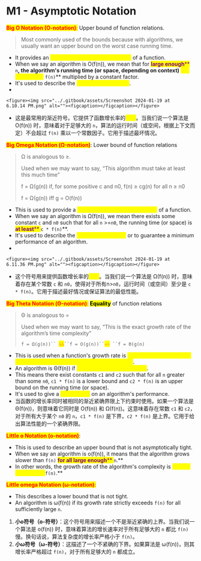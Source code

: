 # M1 - Asymptotic Notation

<mark style="color:red;">**Big O Notation (O-notation)**</mark><mark style="color:red;">:</mark> Upper bound of function relations.&#x20;

> Most commonly used of the bounds because with algorithms, we usually want an upper bound on the worst case running time.

* It provides an <mark style="color:yellow;">**upper bound on the growth rate**</mark> of a function.&#x20;
* When we say an algorithm is O(f(n)), we mean that for <mark style="color:purple;">**large enough**</mark><mark style="color:purple;">** **</mark><mark style="color:purple;">**`n`**</mark>, the algorithm's running time (or space, depending on context) <mark style="color:yellow;">**will not exceed**</mark><mark style="color:yellow;">** **</mark><mark style="color:yellow;">**`f(n)`**</mark> multiplied by a constant factor.&#x20;
* It's used to describe the <mark style="color:yellow;">**worst-case scenario**</mark>.&#x20;
*

    <figure><img src="../.gitbook/assets/Screenshot 2024-01-19 at 6.10.14 PM.png" alt=""><figcaption></figcaption></figure>
* 这是最常用的渐近符号。它提供了函数增长率的<mark style="color:yellow;">**上界**</mark>。当我们说一个算法是 O(f(n)) 时，意味着对于足够大的 `n`，算法的运行时间（或空间，根据上下文而定）不会超过 `f(n)` 乘以一个常数因子。它用于描述最坏情况。

<mark style="color:red;">**Big Omega Notation (Ω-notation)**</mark>:  Lower bound of function relations

> &#x20;Ω is analogous to ≥.
>
> &#x20;Used when we may want to say, “This algorithm must take at least this much time”&#x20;
>
> &#x20;f = Ω(g(n)) if, for some positive c and n0, f(n) ≥ cg(n) for all n ≥ n0&#x20;
>
> &#x20;f = Ω(g(n)) iff g = O(f(n))

* This is used to provide a <mark style="color:yellow;">**lower bound on the growth rate**</mark> of a function.&#x20;
* When we say an algorithm is Ω(f(n)), we mean there exists some constant `c` and `n0` such that for all `n` >=`n0`, the running time (or space) is <mark style="color:purple;">**at least**</mark><mark style="color:purple;">** **</mark><mark style="color:purple;">**`c * f(n)`**</mark>.&#x20;
* It's used to describe the <mark style="color:yellow;">**best-case scenario**</mark> or to guarantee a minimum performance of an algorithm.
*

    <figure><img src="../.gitbook/assets/Screenshot 2024-01-19 at 6.11.36 PM.png" alt=""><figcaption></figcaption></figure>
* 这个符号用来提供函数增长率的<mark style="color:yellow;">**下界**</mark>。当我们说一个算法是 Ω(f(n)) 时，意味着存在某个常数 `c` 和 `n0`，使得对于所有n>`n0`，运行时间（或空间）至少是 `c * f(n)`。它用于描述最好情况或保证算法的最低性能。

<mark style="color:red;">**Big Theta Notation (Θ-notation)**</mark><mark style="color:red;">:</mark> <mark style="background-color:yellow;">**Equality**</mark> of function relations

> Θ is analogous to =
>
> &#x20;Used when we may want to say, “This is the exact growth rate of the algorithm’s time complexity”&#x20;
>
> `f = Ω(g(n))`` `<mark style="color:orange;">`&&`</mark>` ``f = O(g(n))`` `<mark style="color:orange;">`=>`</mark>` ``f = Θ(g(n)`

* This is used when a function's growth rate is <mark style="color:yellow;">**bounded both above and below by the same asymptotically tight bound**</mark>.&#x20;
* An algorithm is Θ(f(n)) if <mark style="color:yellow;">**it is both O(f(n)) and Ω(f(n))**</mark>.&#x20;
* This means there exist constants `c1` and `c2` such that for all `n` greater than some `n0`, `c1 * f(n)` is a lower bound and `c2 * f(n)` is an upper bound on the running time (or space).&#x20;
* It's used to give a <mark style="color:yellow;">**tight bound**</mark> on an algorithm's performance.
* 当函数的增长率同时被相同的渐近紧确界限上下约束时使用。如果一个算法是 Θ(f(n))，则意味着它同时是 O(f(n)) 和 Ω(f(n))。这意味着存在常数 `c1` 和 `c2`，对于所有大于某个 `n0` 的 `n`，`c1 * f(n)` 是下界，`c2 * f(n)` 是上界。它用于给出算法性能的一个紧确界限。

<mark style="color:red;">**Little o Notation (o-notation)**</mark>:&#x20;

* This is used to describe an upper bound that is not asymptotically tight.&#x20;
* When we say an algorithm is o(f(n)), it means that the algorithm grows slower than `f(n)` <mark style="color:purple;">**for all large enough**</mark><mark style="color:purple;">** **</mark><mark style="color:purple;">**`n`**</mark><mark style="color:purple;">**.**</mark>&#x20;
* In other words, the growth rate of the algorithm's complexity is <mark style="color:yellow;">**strictly less than**</mark><mark style="color:yellow;">** **</mark><mark style="color:yellow;">**`f(n)`**</mark><mark style="color:yellow;">**.**</mark>

<mark style="color:red;">**Little omega Notation (ω-notation)**</mark><mark style="color:red;">:</mark>&#x20;

* This describes a lower bound that is not tight.&#x20;
* An algorithm is ω(f(n)) if its growth rate strictly exceeds `f(n)` for all sufficiently large `n`.





1. **小o符号（o-符号）**：这个符号用来描述一个不是渐近紧确的上界。当我们说一个算法是 o(f(n)) 时，意味着算法的增长速率对于所有足够大的 `n` 都比 `f(n)` 慢。换句话说，算法复杂度的增长率严格小于 `f(n)`。
2. **小ω符号（ω-符号）**：这描述了一个不紧确的下界。如果算法是 ω(f(n))，则其增长率严格超过 `f(n)`，对于所有足够大的 `n` 都成立。
